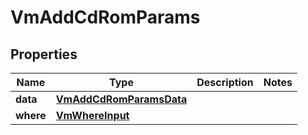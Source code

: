

# VmAddCdRomParams


## Properties

Name | Type | Description | Notes
------------ | ------------- | ------------- | -------------
**data** | [**VmAddCdRomParamsData**](VmAddCdRomParamsData.md) |  | 
**where** | [**VmWhereInput**](VmWhereInput.md) |  | 



